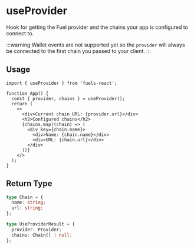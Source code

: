 # useProvider

Hook for getting the Fuel provider and the chains your app is configured to connect to.

:::warning
Wallet events are not supported yet so the `provider` will always be connected to the first chain you passed to your client.
:::

## Usage

```tsx
import { useProvider } from 'fuels-react';

function App() {
  const { provider, chains } = useProvider();
  return (
    <>
      <div>Current chain URL: {provider.url}</div>
      <h2>Configured chains</h2>
      {chains.map((chain) => (
        <div key={chain.name}>
          <div>Name: {chain.name}</div>
          <div>URL: {chain.url}</div>
        </div>
      ))}
    </>
  );
}
```

## Return Type

```ts
type Chain = {
  name: string;
  url: string;
};

type UseProviderResult = {
  provider: Provider;
  chains: Chain[] | null;
};
```
